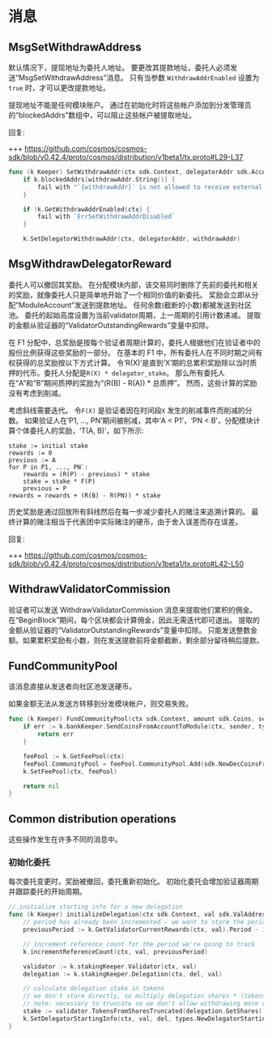 # 消息

## MsgSetWithdrawAddress

默认情况下，提现地址为委托人地址。 要更改其提款地址，委托人必须发送“MsgSetWithdrawAddress”消息。
只有当参数 `WithdrawAddrEnabled` 设置为 `true` 时，才可以更改提款地址。

提现地址不能是任何模块账户。 通过在初始化时将这些帐户添加到分发管理员的“blockedAddrs”数组中，可以阻止这些帐户被提取地址。

回复: 

+++ https://github.com/cosmos/cosmos-sdk/blob/v0.42.4/proto/cosmos/distribution/v1beta1/tx.proto#L29-L37

```go
func (k Keeper) SetWithdrawAddr(ctx sdk.Context, delegatorAddr sdk.AccAddress, withdrawAddr sdk.AccAddress) error
	if k.blockedAddrs[withdrawAddr.String()] {
		fail with "`{withdrawAddr}` is not allowed to receive external funds"
	}

	if !k.GetWithdrawAddrEnabled(ctx) {
		fail with `ErrSetWithdrawAddrDisabled`
	}

	k.SetDelegatorWithdrawAddr(ctx, delegatorAddr, withdrawAddr)
```

## MsgWithdrawDelegatorReward

委托人可以撤回其奖励。
在分配模块内部，该交易同时删除了先前的委托和相关的奖励，就像委托人只是简单地开始了一个相同价值的新委托。
奖励会立即从分配“ModuleAccount”发送到提款地址。
任何余数(截断的小数)都被发送到社区池。
委托的起始高度设置为当前validator周期，上一周期的引用计数递减。
提取的金额从验证器的“ValidatorOutstandingRewards”变量中扣除。

在 F1 分配中，总奖励是按每个验证者周期计算的，委托人根据他们在验证者中的股份比例获得这些奖励的一部分。
在基本的 F1 中，所有委托人在不同时期之间有权获得的总奖励按以下方式计算。
令‘R(X)’是直到‘X’期的总累积奖励除以当时质押的代币。委托人分配是`R(X) * delegator_stake`。
那么所有委托人在“A”和“B”期间质押的奖励为“(R(B) - R(A)) * 总质押”。
然而，这些计算的奖励没有考虑到削减。

考虑斜线需要迭代。
令`F(X)` 是验证者因在时间段`X` 发生的削减事件而削减的分数。
如果验证人在‘P1, ..., PN’期间被削减，其中‘A < P1’，‘PN < B’，分配模块计算个体委托人的奖励，‘T(A, B)’，如下所示: 

```
stake := initial stake
rewards := 0
previous := A
for P in P1, ..., PN`:
    rewards = (R(P) - previous) * stake
    stake = stake * F(P)
    previous = P
rewards = rewards + (R(B) - R(PN)) * stake
```

历史奖励是通过回放所有斜线然后在每一步减少委托人的赌注来追溯计算的。
最终计算的赌注相当于代表团中实际赌注的硬币，由于舍入误差而存在误差。

回复:

+++ https://github.com/cosmos/cosmos-sdk/blob/v0.42.4/proto/cosmos/distribution/v1beta1/tx.proto#L42-L50

## WithdrawValidatorCommission

验证者可以发送 WithdrawValidatorCommission 消息来提取他们累积的佣金。
在“BeginBlock”期间，每个区块都会计算佣金，因此无需迭代即可退出。
提取的金额从验证器的“ValidatorOutstandingRewards”变量中扣除。
只能发送整数金额。如果累积奖励有小数，则在发送提款前将金额截断，剩余部分留待稍后提款。

## FundCommunityPool

该消息直接从发送者向社区池发送硬币。

如果金额无法从发送方转移到分发模块帐户，则交易失败。 

```go
func (k Keeper) FundCommunityPool(ctx sdk.Context, amount sdk.Coins, sender sdk.AccAddress) error {
    if err := k.bankKeeper.SendCoinsFromAccountToModule(ctx, sender, types.ModuleName, amount); err != nil {
        return err
    }

	feePool := k.GetFeePool(ctx)
	feePool.CommunityPool = feePool.CommunityPool.Add(sdk.NewDecCoinsFromCoins(amount...)...)
	k.SetFeePool(ctx, feePool)

	return nil
}
```

## Common distribution operations

这些操作发生在许多不同的消息中。

### 初始化委托

每次委托变更时，奖励被撤回，委托重新初始化。
初始化委托会增加验证器周期并跟踪委托的开始周期。 

```go
// initialize starting info for a new delegation
func (k Keeper) initializeDelegation(ctx sdk.Context, val sdk.ValAddress, del sdk.AccAddress) {
    // period has already been incremented - we want to store the period ended by this delegation action
    previousPeriod := k.GetValidatorCurrentRewards(ctx, val).Period - 1

	// increment reference count for the period we're going to track
	k.incrementReferenceCount(ctx, val, previousPeriod)

	validator := k.stakingKeeper.Validator(ctx, val)
	delegation := k.stakingKeeper.Delegation(ctx, del, val)

	// calculate delegation stake in tokens
	// we don't store directly, so multiply delegation shares * (tokens per share)
	// note: necessary to truncate so we don't allow withdrawing more rewards than owed
	stake := validator.TokensFromSharesTruncated(delegation.GetShares())
	k.SetDelegatorStartingInfo(ctx, val, del, types.NewDelegatorStartingInfo(previousPeriod, stake, uint64(ctx.BlockHeight())))
}
```
